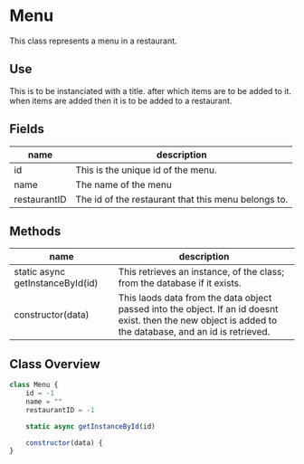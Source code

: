 # Menu

This class represents a menu in a restaurant.

## Use

This is to be instanciated with a title. after which items are to be added to it. when items are added then it is to be added to a restaurant.

## Fields

| name         | description                                         |
| ------------ | --------------------------------------------------- |
| id           | This is the unique id of the menu.                  |
| name         | The name of the menu                                |
| restaurantID | The id of the restaurant that this menu belongs to. |

## Methods

| name                             | description                                                  |
| -------------------------------- | ------------------------------------------------------------ |
| static async getInstanceById(id) | This retrieves an instance, of the class; from the database if it exists. |
| constructor(data)                | This laods data from the data object passed into the object. If an id doesnt exist. then the new object is added to the database, and an id is retrieved. |

## Class Overview

``` javascript
class Menu {
    id = -1
    name = ""
    restaurantID = -1

    static async getInstanceById(id)

    constructor(data) {
}
```

